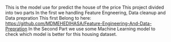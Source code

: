 This is the model use for predict the house of the price
This project divided into two parts 
In the first we handling Feature Engneering, Data cleanup and Data prepration
This first Belong to here: https://github.com/MDMEHEDIHASA/Feature-Engineering-And-Data-Prepration
In the Second Part we use some Machine Learning model to check which model is better for this housing dataset.